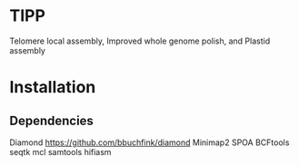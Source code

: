 # TIPP
Telomere local assembly, Improved whole genome polish, and Plastid assembly

# Installation
## Dependencies
Diamond https://github.com/bbuchfink/diamond
Minimap2
SPOA
BCFtools
seqtk
mcl
samtools
hifiasm
